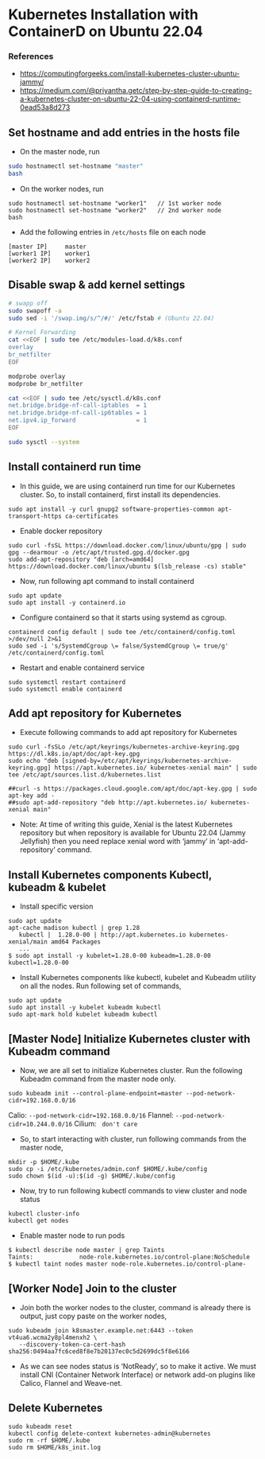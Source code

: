 # Kubernetes Installation with ContainerD on Ubuntu 22.04

### References
- https://computingforgeeks.com/install-kubernetes-cluster-ubuntu-jammy/
- https://medium.com/@priyantha.getc/step-by-step-guide-to-creating-a-kubernetes-cluster-on-ubuntu-22-04-using-containerd-runtime-0ead53a8d273

## Set hostname and add entries in the hosts file

- On the master node, run
```sh
sudo hostnamectl set-hostname "master"
bash
```
- On the worker nodes, run
```
sudo hostnamectl set-hostname "worker1"   // 1st worker node
sudo hostnamectl set-hostname "worker2"   // 2nd worker node
bash
```
- Add the following entries in ```/etc/hosts``` file on each node
```
[master IP]     master
[worker1 IP]    worker1
[worker2 IP]    worker2
```

## Disable swap & add kernel settings
```bash
# swapp off
sudo swapoff -a
sudo sed -i '/swap.img/s/^/#/' /etc/fstab # (Ubuntu 22.04)

# Kernel Forwarding
cat <<EOF | sudo tee /etc/modules-load.d/k8s.conf
overlay
br_netfilter
EOF

modprobe overlay
modprobe br_netfilter

cat <<EOF | sudo tee /etc/sysctl.d/k8s.conf
net.bridge.bridge-nf-call-iptables  = 1
net.bridge.bridge-nf-call-ip6tables = 1
net.ipv4.ip_forward                 = 1
EOF

sudo sysctl --system
```

## Install containerd run time
- In this guide, we are using containerd run time for our Kubernetes cluster. So, to install containerd, first install its dependencies.
```
sudo apt install -y curl gnupg2 software-properties-common apt-transport-https ca-certificates
```
- Enable docker repository
```
sudo curl -fsSL https://download.docker.com/linux/ubuntu/gpg | sudo gpg --dearmour -o /etc/apt/trusted.gpg.d/docker.gpg
sudo add-apt-repository "deb [arch=amd64] https://download.docker.com/linux/ubuntu $(lsb_release -cs) stable"
```
- Now, run following apt command to install containerd
```
sudo apt update
sudo apt install -y containerd.io
```
- Configure containerd so that it starts using systemd as cgroup.
```
containerd config default | sudo tee /etc/containerd/config.toml >/dev/null 2>&1
sudo sed -i 's/SystemdCgroup \= false/SystemdCgroup \= true/g' /etc/containerd/config.toml
```
- Restart and enable containerd service
```
sudo systemctl restart containerd
sudo systemctl enable containerd
```

## Add apt repository for Kubernetes
- Execute following commands to add apt repository for Kubernetes
```
sudo curl -fsSLo /etc/apt/keyrings/kubernetes-archive-keyring.gpg https://dl.k8s.io/apt/doc/apt-key.gpg
sudo echo "deb [signed-by=/etc/apt/keyrings/kubernetes-archive-keyring.gpg] https://apt.kubernetes.io/ kubernetes-xenial main" | sudo tee /etc/apt/sources.list.d/kubernetes.list

##curl -s https://packages.cloud.google.com/apt/doc/apt-key.gpg | sudo apt-key add -
##sudo apt-add-repository "deb http://apt.kubernetes.io/ kubernetes-xenial main"
```
* Note: At time of writing this guide, Xenial is the latest Kubernetes repository but when repository is available for Ubuntu 22.04 (Jammy Jellyfish) then you need replace xenial word with ‘jammy’ in ‘apt-add-repository’ command.

## Install Kubernetes components Kubectl, kubeadm & kubelet
- Install specific version
```
sudo apt update
apt-cache madison kubectl | grep 1.28
   kubectl |  1.28.0-00 | http://apt.kubernetes.io kubernetes-xenial/main amd64 Packages
   ...
$ sudo apt install -y kubelet=1.28.0-00 kubeadm=1.28.0-00 kubectl=1.28.0-00
```
- Install Kubernetes components like kubectl, kubelet and Kubeadm utility on all the nodes. Run following set of commands,
```
sudo apt update
sudo apt install -y kubelet kubeadm kubectl
sudo apt-mark hold kubelet kubeadm kubectl
```

## [Master Node] Initialize Kubernetes cluster with Kubeadm command
- Now, we are all set to initialize Kubernetes cluster. Run the following Kubeadm command from the master node only.
```
sudo kubeadm init --control-plane-endpoint=master --pod-network-cidr=192.168.0.0/16
```
Calio: ```--pod-network-cidr=192.168.0.0/16```
Flannel: ```--pod-network-cidr=10.244.0.0/16```
Cilium: ``` don't care```
- So, to start interacting with cluster, run following commands from the master node,
```
mkdir -p $HOME/.kube
sudo cp -i /etc/kubernetes/admin.conf $HOME/.kube/config
sudo chown $(id -u):$(id -g) $HOME/.kube/config
```
- Now, try to run following kubectl commands to view cluster and node status
```
kubectl cluster-info
kubectl get nodes
```

- Enable master node to run pods
```
$ kubectl describe node master | grep Taints
Taints:             node-role.kubernetes.io/control-plane:NoSchedule
$ kubectl taint nodes master node-role.kubernetes.io/control-plane-
```

## [Worker Node] Join to the cluster
- Join both the worker nodes to the cluster, command is already there is output, just copy paste on the worker nodes,
```
sudo kubeadm join k8smaster.example.net:6443 --token vt4ua6.wcma2y8pl4menxh2 \
   --discovery-token-ca-cert-hash sha256:0494aa7fc6ced8f8e7b20137ec0c5d2699dc5f8e6166
```
- As we can see nodes status is ‘NotReady’, so to make it active. We must install CNI (Container Network Interface) or network add-on plugins like Calico, Flannel and Weave-net.

## Delete Kubernetes
```
sudo kubeadm reset
kubectl config delete-context kubernetes-admin@kubernetes
sudo rm -rf $HOME/.kube
sudo rm $HOME/k8s_init.log
```

